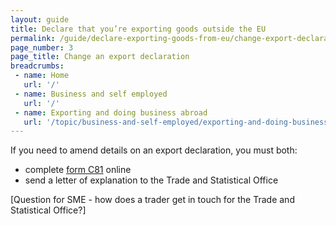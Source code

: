 ```yaml
---
layout: guide
title: Declare that you’re exporting goods outside the EU
permalink: /guide/declare-exporting-goods-from-eu/change-export-declaration.html
page_number: 3
page_title: Change an export declaration
breadcrumbs:
 - name: Home
   url: '/'
 - name: Business and self employed
   url: '/'
 - name: Exporting and doing business abroad
   url: '/topic/business-and-self-employed/exporting-and-doing-business-abroad.html'   
---
```


If you need to amend details on an export declaration, you must both:

- complete [form C81](https://public-online.hmrc.gov.uk/lc/content/xfaforms/profiles/forms.html?contentRoot=repository:///Applications/Customs_A/1.0/C81&template=C81.xdp) online
- send a letter of explanation to the Trade and Statistical Office

[Question for SME - how does a trader get in touch for the Trade and Statistical Office?]
